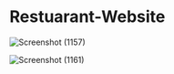 # Restuarant-Website


![Screenshot (1157)](https://user-images.githubusercontent.com/87609938/149618980-a708d44f-32a0-447b-b5e5-0cec2fe5dd13.png)






![Screenshot (1161)](https://user-images.githubusercontent.com/87609938/149618982-b5e9c8c4-f38f-4f0f-8fd6-f08781f2d6bf.png)


